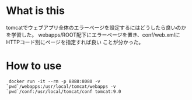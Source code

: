 # What is this

tomcatでウェブアプリ全体のエラーページを設定するにはどうしたら良いのかを学習した。
webapps/ROOT配下にエラーページを置き、conf/web.xmlにHTTPコード別にページを指定すれば良い
ことが分かった。

# How to use

```
 docker run -it --rm -p 8888:8080 -v `pwd`/webapps:/usr/local/tomcat/webapps -v `pwd`/conf:/usr/local/tomcat/conf tomcat:9.0
```

